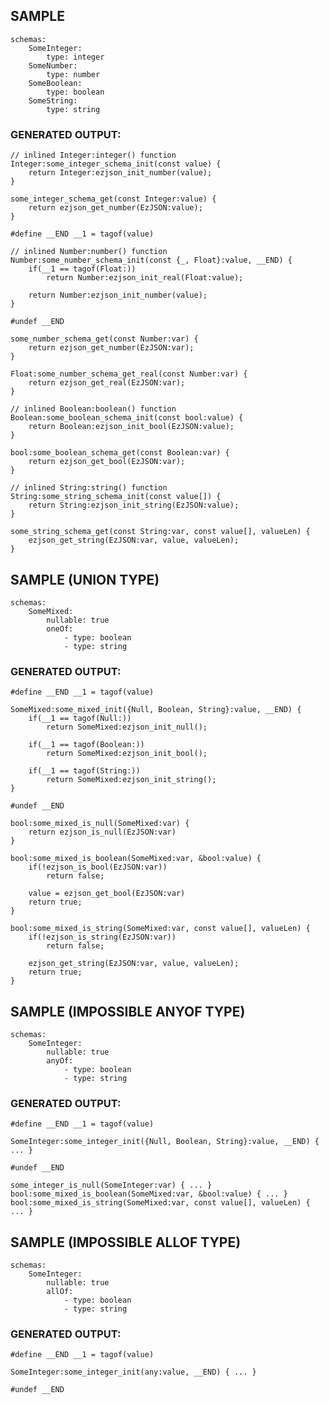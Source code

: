 ## SAMPLE
	schemas:
		SomeInteger:
			type: integer
		SomeNumber:
			type: number
		SomeBoolean:
			type: boolean
		SomeString:
			type: string
### GENERATED OUTPUT:
	// inlined Integer:integer() function
	Integer:some_integer_schema_init(const value) {
		return Integer:ezjson_init_number(value);
	}

	some_integer_schema_get(const Integer:value) {
		return ezjson_get_number(EzJSON:value);
	}

	#define __END __1 = tagof(value)

	// inlined Number:number() function
	Number:some_number_schema_init(const {_, Float}:value, __END) {
		if(__1 == tagof(Float:))
			return Number:ezjson_init_real(Float:value);
		
		return Number:ezjson_init_number(value);
	}

	#undef __END

	some_number_schema_get(const Number:var) {
		return ezjson_get_number(EzJSON:var);
	}

	Float:some_number_schema_get_real(const Number:var) {
		return ezjson_get_real(EzJSON:var);
	}

	// inlined Boolean:boolean() function
	Boolean:some_boolean_schema_init(const bool:value) {
		return Boolean:ezjson_init_bool(EzJSON:value);
	}

	bool:some_boolean_schema_get(const Boolean:var) {
		return ezjson_get_bool(EzJSON:var);
	}

	// inlined String:string() function
	String:some_string_schema_init(const value[]) {
		return String:ezjson_init_string(EzJSON:value);
	}	

	some_string_schema_get(const String:var, const value[], valueLen) {
		ezjson_get_string(EzJSON:var, value, valueLen);
	}


## SAMPLE (UNION TYPE)
	schemas:
		SomeMixed:
			nullable: true
			oneOf:
				- type: boolean
				- type: string
### GENERATED OUTPUT:
	#define __END __1 = tagof(value)

	SomeMixed:some_mixed_init({Null, Boolean, String}:value, __END) { 
		if(__1 == tagof(Null:))
			return SomeMixed:ezjson_init_null();

		if(__1 == tagof(Boolean:))
			return SomeMixed:ezjson_init_bool();

		if(__1 == tagof(String:))
			return SomeMixed:ezjson_init_string();
	}

	#undef __END

	bool:some_mixed_is_null(SomeMixed:var) {
		return ezjson_is_null(EzJSON:var)
	}

	bool:some_mixed_is_boolean(SomeMixed:var, &bool:value) {
		if(!ezjson_is_bool(EzJSON:var))
			return false;

		value = ezjson_get_bool(EzJSON:var)
		return true;
	}

	bool:some_mixed_is_string(SomeMixed:var, const value[], valueLen) {
		if(!ezjson_is_string(EzJSON:var))
			return false;

		ezjson_get_string(EzJSON:var, value, valueLen);
		return true;
	}	


## SAMPLE (IMPOSSIBLE ANYOF TYPE)
	schemas:
		SomeInteger:
			nullable: true
			anyOf:
				- type: boolean
				- type: string
### GENERATED OUTPUT:
	#define __END __1 = tagof(value)

	SomeInteger:some_integer_init({Null, Boolean, String}:value, __END) { ... }

	#undef __END

	some_integer_is_null(SomeInteger:var) { ... }
	bool:some_mixed_is_boolean(SomeMixed:var, &bool:value) { ... }
	bool:some_mixed_is_string(SomeMixed:var, const value[], valueLen) { ... }


## SAMPLE (IMPOSSIBLE ALLOF TYPE)
	schemas:
		SomeInteger:
			nullable: true
			allOf:
				- type: boolean
				- type: string
### GENERATED OUTPUT:
	#define __END __1 = tagof(value)

	SomeInteger:some_integer_init(any:value, __END) { ... }

	#undef __END